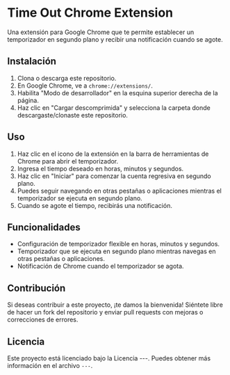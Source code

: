 # Time Out Chrome Extension

Una extensión para Google Chrome que te permite establecer un temporizador en segundo plano y recibir una notificación cuando se agote.

## Instalación

1. Clona o descarga este repositorio.
2. En Google Chrome, ve a `chrome://extensions/`.
3. Habilita "Modo de desarrollador" en la esquina superior derecha de la página.
4. Haz clic en "Cargar descomprimida" y selecciona la carpeta donde descargaste/clonaste este repositorio.

## Uso

1. Haz clic en el icono de la extensión en la barra de herramientas de Chrome para abrir el temporizador.
2. Ingresa el tiempo deseado en horas, minutos y segundos.
3. Haz clic en "Iniciar" para comenzar la cuenta regresiva en segundo plano.
4. Puedes seguir navegando en otras pestañas o aplicaciones mientras el temporizador se ejecuta en segundo plano.
5. Cuando se agote el tiempo, recibirás una notificación.

## Funcionalidades

- Configuración de temporizador flexible en horas, minutos y segundos.
- Temporizador que se ejecuta en segundo plano mientras navegas en otras pestañas o aplicaciones.
- Notificación de Chrome cuando el temporizador se agota.

## Contribución

Si deseas contribuir a este proyecto, ¡te damos la bienvenida! Siéntete libre de hacer un fork del repositorio y enviar pull requests con mejoras o correcciones de errores.

## Licencia

Este proyecto está licenciado bajo la Licencia ---. Puedes obtener más información en el archivo `---`.
